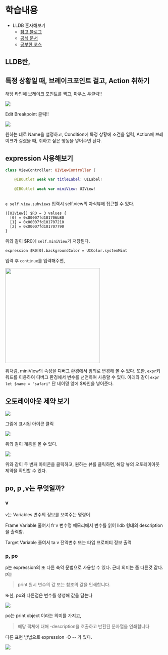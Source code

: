 # 학습내용
- LLDB 혼자해보기
    - [참고 블로그](https://minsone.github.io/ios/mac/xcode-lldb-debugging-with-xcode-and-lldb)
    - [공식 문서](https://lldb.llvm.org/)
    - [공부한 코스](https://yagom.net/courses/start-lldb/)

## LLDB란,

## 특정 상황일 때, 브레이크포인트 걸고, Action 취하기

해당 라인에 브레이크 포인트를 찍고, 마우스 우클릭!!

![](https://i.imgur.com/CxW6ACI.png)

Edit Breakpoint 클릭!!

![](https://i.imgur.com/0s0leXv.png)

원하는 데로 Name을 설정하고, Condition에 특정 상황에 조건을 입력,
Action에 브레이크가 걸렸을 때, 취하고 싶은 행동을 넣어주면 된다.



## expression 사용해보기
```swift
class ViewController: UIViewController {

    @IBOutlet weak var titleLabel: UILabel!
    
    @IBOutlet weak var miniView: UIView!
    
```
`e self.view.subviews` 입력시  self.view의 자식뷰에 접근할 수 있다.
```
([UIView]) $R0 = 3 values {
  [0] = 0x00007fd101706b80
  [1] = 0x00007fd101707210
  [2] = 0x00007fd101707790
}
```


위와 같이 $R0에 `self.miniView`가 저장된다.
```
expression $R0[0].backgroundColor = UIColor.systemMint
```
입력 후 `continue`를 입력해주면,

<img src="https://i.imgur.com/Yym0ync.png" width="300">

위처럼, miniView의 속성을 디버그 환경에서 임의로 변경해 볼 수 있다.
또한, `expr`키워드를 이용하여 디버그 환경에서 변수를 선언하여 사용할 수 있다.
아래와 같이
`expr let $name = "safari"`
단 네이밍 앞에 $싸인을 넣어준다.

## 오토레이아웃 제약 보기

![](https://i.imgur.com/vpQfHQ2.png)

그림에 표시된 아이콘 클릭

![](https://i.imgur.com/7VO238u.png)

위와 같이 계층을 볼 수 있다.

![](https://i.imgur.com/shgbUAk.png)

위와 같이 두 번째 아이콘을 클릭하고, 원하는 뷰를 클릭하면, 해당 뷰의 오토레이아웃 제약을 확인할 수 있다.

## po, p ,v는 무엇일까?

### v
v는 Variables 변수의 정보를 보여주는 명령어

Frame Variable 줄여서 fr v 변수명
메모리에서 변수를 읽어 lldb 형태의 description을 출력함.

Target Variable 줄여서 ta v 전역변수 또는 타입 프로퍼티 정보 출력

### p, po

p는 expression의 또 다른 축약 문법으로 사용할 수 있다. 근데 의미는 좀 다른것 같다.
p는 
> print 원시 변수의 값 또는 참조의 값을 인쇄합니다.

또한, po와 다른점은 변수를 생성해 값을 담는다

![](https://i.imgur.com/S0UnX7X.png)

po는 print object 이라는 의미를 가지고, 
> 해당 객체에 대해 -description을 호출하고 반환된 문자열을 인쇄합니다

다른 표현 방법으로 expression -O -- 가 있다.

![](https://i.imgur.com/lxyMSLA.png)


